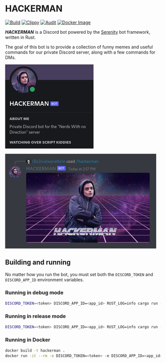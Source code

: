 # HACKERMAN
[![Build](https://github.com/nwnd/hackerman/actions/workflows/build.yml/badge.svg)](https://github.com/nwnd/hackerman/actions/workflows/build.yml)
[![Clippy](https://github.com/nwnd/hackerman/actions/workflows/clippy.yml/badge.svg)](https://github.com/nwnd/hackerman/actions/workflows/clippy.yml)
[![Audit](https://github.com/nwnd/hackerman/actions/workflows/audit.yml/badge.svg)](https://github.com/nwnd/hackerman/actions/workflows/audit.yml)
[![Docker Image](https://github.com/nwnd/hackerman/actions/workflows/docker_img.yml/badge.svg)](https://github.com/nwnd/hackerman/actions/workflows/docker_img.yml)

***HACKERMAN*** is a Discord bot powered by the [Serenity](https://github.com/serenity-rs/serenity) bot framework, written in Rust.

The goal of this bot is to provide a collection of funny memes and useful commands for our private Discord server, along with a few commands for DMs.

![](assets/hackerman_profile.png)

![](assets/hackerman.png)

## Building and running

No matter how you run the bot, you must set both the `DISCORD_TOKEN` and `DISCORD_APP_ID` environment variables.

### Running in debug mode

```sh
DISCORD_TOKEN=<token> DISCORD_APP_ID=<app_id> RUST_LOG=info cargo run -- ./cmdmap.json
```

### Running in release mode

```sh
DISCORD_TOKEN=<token> DISCORD_APP_ID=<app_id> RUST_LOG=info cargo run --release -- ./cmdmap.json
```

### Running in Docker

```sh
docker build -t hackerman .
docker run -it --rm -e DISCORD_TOKEN=<token> -e DISCORD_APP_ID=<app_id> hackerman
```